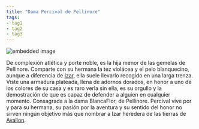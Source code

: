 ```yaml
---
title: "Dama Percival de Pellinore"
tags:
- tag1
- tag2
- tag3
---
```



![embedded image](https://assets.legendkeeper.com/985e0791-210f-43fc-a023-5ce2ebd4eed4.png "Attachment")

De complexión atlética y porte noble, es la hija menor de las gemelas de Pellinore. Comparte con su hermana la tez violácea y el pelo blanquecino, aunque a diferencia de [Izar](https://www.legendkeeper.com/app/ckvil5g57t6310808rct5ktxd/cl2bpgfqw0008038cld78gzcu/), ella suele llevarlo recogido en una larga trenza. Viste una armadura plateada, llena de adornos dorados, en honor a uno de los colores de su casa y es raro verla sin ella, es su orgullo y la demostración de que es capaz de defender a alguien en cualquier momento. Consagrada a la dama BlancaFlor, de Pellinore. Percival vive por y para su hermana, su pasión por la aventura y su sentido del honor no sirven ningún objetivo más que nombrar a Izar heredera de las tierras de [Avalion](https://www.legendkeeper.com/app/ckvil5g57t6310808rct5ktxd/ckz78jdf80007036cm4izhj6d/).